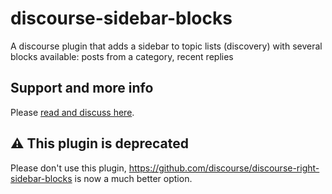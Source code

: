 # discourse-sidebar-blocks

A discourse plugin that adds a sidebar to topic lists (discovery) with several blocks available: posts from a category, recent replies

## Support and more info
Please [read and discuss here](https://meta.discourse.org/t/discourse-sidebar-blocks/51457).

## ⚠️ This plugin is deprecated

Please don't use this plugin, https://github.com/discourse/discourse-right-sidebar-blocks is now a much better option. 
